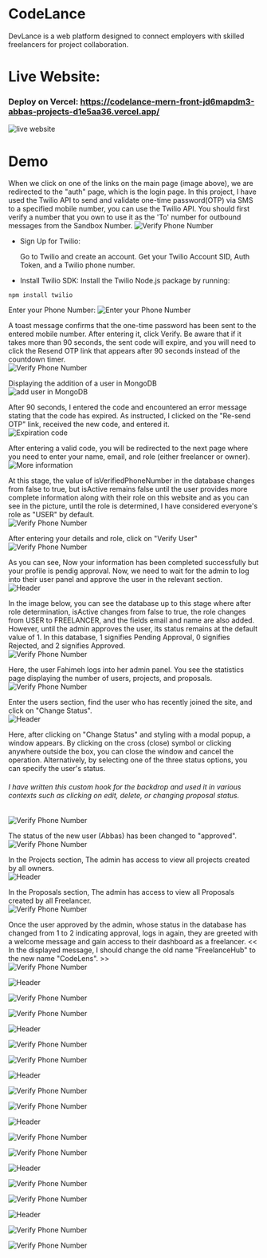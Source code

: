 # CodeLance

DevLance is a web platform designed to connect employers with skilled freelancers for project collaboration.

# Live Website: 

### Deploy on Vercel: https://codelance-mern-front-jd6mapdm3-abbas-projects-d1e5aa36.vercel.app/
![live website](./frontend/public/asset/CodeLance-Frontend.png)

# Demo

When we click on one of the links on the main page (image above), we are redirected to the "auth" page, which is the login page. In this project, I have used the Twilio API to send and validate one-time password(OTP) via SMS to a specified mobile number, you can use the Twilio API. You should first verify a number that you own to use it as the 'To' number for outbound messages from the Sandbox Number.
![Verify Phone Number](./frontend/public/asset/35.png)

- Sign Up for Twilio:

    Go to Twilio and create an account.
    Get your Twilio Account SID, Auth Token, and a Twilio phone number.

- Install Twilio SDK:
    Install the Twilio Node.js package by running:
```
npm install twilio
```

Enter your Phone Number:
![Enter your Phone Number](./frontend/public/asset/1.png)

A toast message confirms that the one-time password has been sent to the entered mobile number. After entering it, click Verify. Be aware that if it takes more than 90 seconds, the sent code will expire, and you will need to click the Resend OTP link that appears after 90 seconds instead of the countdown timer. <br>
![Verify Phone Number](./frontend/public/asset/2.png)

Displaying the addition of a user in MongoDB <br>
![add user in MongoDB](./frontend/public/asset/3.png)

After 90 seconds, I entered the code and encountered an error message stating that the code has expired. As instructed, I clicked on the "Re-send OTP" link, received the new code, and entered it.<br>
![Expiration code](./frontend/public/asset/4.png)

After entering a valid code, you will be redirected to the next page where you need to enter your name, email, and role (either freelancer or owner).<br>
![More information](./frontend/public/asset/5.png)

At this stage, the value of isVerifiedPhoneNumber in the database changes from false to true, but isActive remains false until the user provides more complete information along with their role on this website and as you can see in the picture, until the role is determined, I have considered everyone's role as "USER" by default.<br>
![Verify Phone Number](./frontend/public/asset/6.png)

After entering your details and role, click on "Verify User"<br>
![Verify Phone Number](./frontend/public/asset/7.png)

As you can see, Now your information has been completed successfully but your profile is pendig approval. Now, we need to wait for the admin to log into their user panel and approve the user in the relevant section. <br>
![Header](./frontend/public/asset/8.png)

In the image below, you can see the database up to this stage where after role determination, isActive changes from false to true, the role changes from USER to FREELANCER, and the fields email and name are also added. However, until the admin approves the user, its status remains at the default value of 1. In this database, 1 signifies Pending Approval, 0 signifies Rejected, and 2 signifies Approved. <br>
![Verify Phone Number](./frontend/public/asset/9.png)

Here, the user Fahimeh logs into her admin panel. You see the statistics page displaying the number of users, projects, and proposals. <br>
![Verify Phone Number](./frontend/public/asset/10.png)

Enter the users section, find the user who has recently joined the site, and click on "Change Status". <br>
![Header](./frontend/public/asset/11.png)

Here, after clicking on "Change Status" and styling with a modal popup, a window appears. By clicking on the cross (close) symbol or clicking anywhere outside the box, you can close the window and cancel the operation. Alternatively, by selecting one of the three status options, you can specify the user's status. <br>
<h6>I have written this custom hook for the backdrop and used it in various contexts such as clicking on edit, delete, or changing proposal status.</h6>

![Verify Phone Number](./frontend/public/asset/12.png)

The status of the new user (Abbas) has been changed to "approved".
![Verify Phone Number](./frontend/public/asset/13.png)

In the Projects section, The admin has access to view all projects created by all owners. <br>
![Header](./frontend/public/asset/14.png)

In the Proposals section, The admin has access to view all Proposals created by all Freelancer. <br>
![Verify Phone Number](./frontend/public/asset/15.png)

Once the user approved by the admin, whose status in the database has changed from 1 to 2 indicating approval, logs in again, they are greeted with a welcome message and gain access to their dashboard as a freelancer. << In the displayed message, I should change the old name "FreelanceHub" to the new name "CodeLens". >> <br>
![Verify Phone Number](./frontend/public/asset/16.png)

![Header](./frontend/public/asset/17.png)

![Verify Phone Number](./frontend/public/asset/18.png)

![Verify Phone Number](./frontend/public/asset/19.png)

![Header](./frontend/public/asset/20.png)

![Verify Phone Number](./frontend/public/asset/21.png)

![Verify Phone Number](./frontend/public/asset/22.png)

![Header](./frontend/public/asset/23.png)

![Verify Phone Number](./frontend/public/asset/34.png)

![Verify Phone Number](./frontend/public/asset/25.png)

![Header](./frontend/public/asset/26.png)

![Verify Phone Number](./frontend/public/asset/27.png)

![Verify Phone Number](./frontend/public/asset/28.png)

![Header](./frontend/public/asset/29.png)

![Verify Phone Number](./frontend/public/asset/30.png)

![Verify Phone Number](./frontend/public/asset/31.png)

![Header](./frontend/public/asset/32.png)

![Verify Phone Number](./frontend/public/asset/33.png)

![Verify Phone Number](./frontend/public/asset/34.png)

